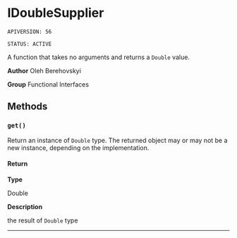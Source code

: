 # IDoubleSupplier

`APIVERSION: 56`

`STATUS: ACTIVE`

A function that takes no arguments and returns a `Double` value.


**Author** Oleh Berehovskyi


**Group** Functional Interfaces

## Methods
### `get()`

Return an instance of `Double` type. The returned object may or may not be a new instance, depending on the implementation.

#### Return

**Type**

Double

**Description**

the result of `Double` type

---

